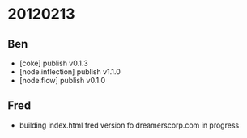 # 20120213

## Ben
- [coke] publish v0.1.3
- [node.inflection] publish v1.1.0
- [node.flow] publish v0.1.0



## Fred
- building index.html fred version fo dreamerscorp.com in progress